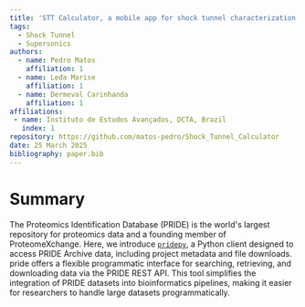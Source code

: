 ```yaml
---
title: 'STT Calculator, a mobile app for shock tunnel characterization'
tags:
  - Shock Tunnel
  - Supersonics
authors:
  - name: Pedro Matos
    affiliation: 1
  - name: Leda Marise
    affiliation: 1
  - name: Dermeval Carinhanda
    affiliation: 1
affiliations:
 - name: Instituto de Estudos Avançados, DCTA, Brazil
   index: 1
repository: https://github.com/matos-pedro/Shock_Tunnel_Calculator
date: 25 March 2025
bibliography: paper.bib
---
```

# Summary

The Proteomics Identification Database (PRIDE) is the world's largest repository for proteomics data and a founding member of ProteomeXchange. Here, we introduce [`pridepy`](https://github.com/PRIDE-Archive/pridepy), a Python client designed to access PRIDE Archive data, including project metadata and file downloads. pride offers a flexible programmatic interface for searching, retrieving, and downloading data via the PRIDE REST API. This tool simplifies the integration of PRIDE datasets into bioinformatics pipelines, making it easier for researchers to handle large datasets programmatically.
